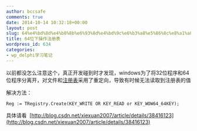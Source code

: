 ```yaml
---
author: bccsafe
comments: true
date: 2014-10-14 10:32:18+00:00
layout: post
slug: 64%e4%bd%8d%e4%b8%8b%e6%93%8d%e4%bd%9c%e6%b3%a8%e5%86%8c%e8%a1%a8
title: 64位下操作注册表
wordpress_id: 634
categories:
- wp_delphi学习笔记
---
```


以前都没怎么注意这个，真正开发碰到时才发现，windows为了将32位程序和64位程序分离开，对文件和[注册表](http://www.bitscn.com/windows/regedit/)采用了重定向，导致有时候无法读取到注册表的值

解决方法：

	Reg := TRegistry.Create(KEY_WRITE OR KEY_READ or KEY_WOW64_64KEY);


具体请看  [http://blog.csdn.net/xiexuan2007/article/details/38416123](http://blog.csdn.net/xiexuan2007/article/details/38416123)
